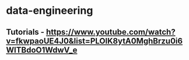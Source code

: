 # data-engineering
## Tutorials - https://www.youtube.com/watch?v=fkwpaoUE4J0&list=PLOlK8ytA0MghBrzu0i6WlTBdoO1WdwV_e
